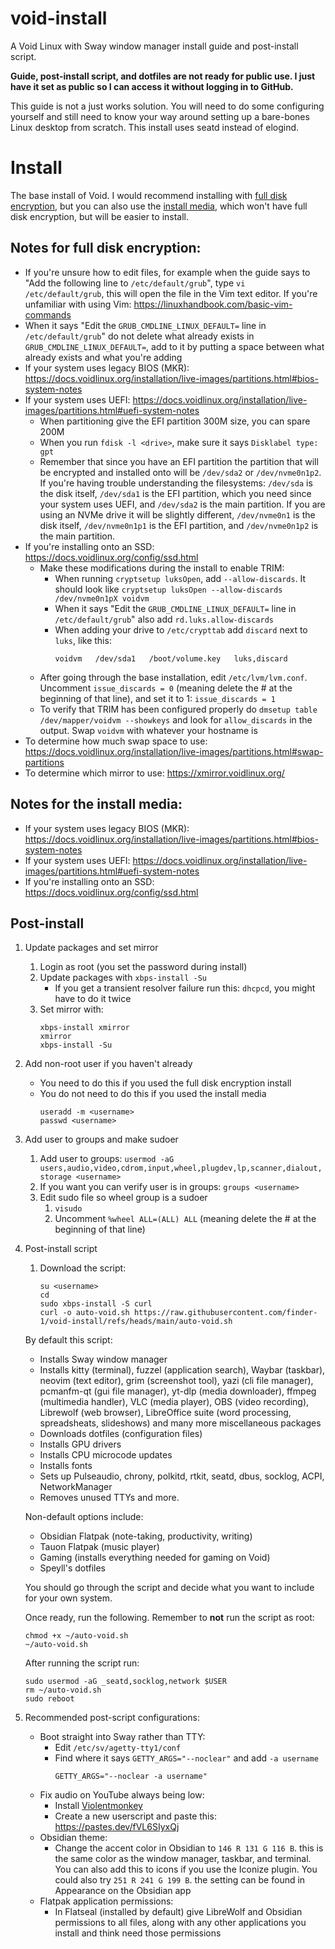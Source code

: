 # void-install
A Void Linux with Sway window manager install guide and post-install script.


**Guide, post-install script, and dotfiles are not ready for public use. I just have it set as public so I can access it without logging in to GitHub.**

This guide is not a just works solution. You will need to do some configuring yourself and still need to know your way around setting up a bare-bones Linux desktop from scratch.
This install uses seatd instead of elogind.


# Install
The base install of Void. I would recommend installing with [full disk encryption](https://docs.voidlinux.org/installation/guides/fde.html#full-disk-encryption), but you can also use the [install media](https://docs.voidlinux.org/installation/live-images/guide.html), which won't have full disk encryption, but will be easier to install.

## Notes for full disk encryption:
- If you're unsure how to edit files, for example when the guide says to "Add the following line to `/etc/default/grub`", type `vi /etc/default/grub`, this will open the file in the Vim text editor. If you're unfamiliar with using Vim: https://linuxhandbook.com/basic-vim-commands
- When it says "Edit the `GRUB_CMDLINE_LINUX_DEFAULT=` line in `/etc/default/grub`" do not delete what already exists in `GRUB_CMDLINE_LINUX_DEFAULT=`, add to it by putting a space between what already exists and what you're adding
- If your system uses legacy BIOS (MKR): https://docs.voidlinux.org/installation/live-images/partitions.html#bios-system-notes
- If your system uses UEFI: https://docs.voidlinux.org/installation/live-images/partitions.html#uefi-system-notes
	- When partitioning give the EFI partition 300M size, you can spare 200M
	- When you run `fdisk -l <drive>`, make sure it says `Disklabel type: gpt`
	- Remember that since you have an EFI partition the partition that will be encrypted and installed onto will be `/dev/sda2` or `/dev/nvme0n1p2`. If you're having trouble understanding the filesystems: `/dev/sda` is the disk itself, `/dev/sda1` is the EFI partition, which you need since your system uses UEFI, and `/dev/sda2` is the main partition. If you are using an NVMe drive it will be slightly different, `/dev/nvme0n1` is the disk itself, `/dev/nvme0n1p1` is the EFI partition, and `/dev/nvme0n1p2` is the main partition.
- If you're installing onto an SSD: https://docs.voidlinux.org/config/ssd.html
	- Make these modifications during the install to enable TRIM:
		- When running `cryptsetup luksOpen`, add `--allow-discards`. It should look like `cryptsetup luksOpen --allow-discards /dev/nvme0n1pX voidvm`
		- When it says "Edit the `GRUB_CMDLINE_LINUX_DEFAULT=` line in `/etc/default/grub`" also add `rd.luks.allow-discards`
		- When adding your drive to `/etc/crypttab` add `discard` next to `luks`, like this:
			```
			voidvm   /dev/sda1   /boot/volume.key   luks,discard
			```
	- After going through the base installation, edit `/etc/lvm/lvm.conf`. Uncomment `issue_discards = 0` (meaning delete the # at the beginning of that line), and set it to 1: `issue_discards = 1`
	- To verify that TRIM has been configured properly do `dmsetup table /dev/mapper/voidvm --showkeys` and look for `allow_discards` in the output. Swap `voidvm` with whatever your hostname is
- To determine how much swap space to use: https://docs.voidlinux.org/installation/live-images/partitions.html#swap-partitions
- To determine which mirror to use: https://xmirror.voidlinux.org/

## Notes for the install media:
- If your system uses legacy BIOS (MKR): https://docs.voidlinux.org/installation/live-images/partitions.html#bios-system-notes
- If your system uses UEFI: https://docs.voidlinux.org/installation/live-images/partitions.html#uefi-system-notes
- If you're installing onto an SSD: https://docs.voidlinux.org/config/ssd.html


## Post-install
1. Update packages and set mirror
	1. Login as root (you set the password during install)
	2. Update packages with `xbps-install -Su`
		- If you get a transient resolver failure run this: `dhcpcd`, you might have to do it twice
	3. Set mirror with:
		```
		xbps-install xmirror
		xmirror
		xbps-install -Su
		```
2. Add non-root user if you haven't already
	- You need to do this if you used the full disk encryption install
	- You do not need to do this if you used the install media
		```
		useradd -m <username>
		passwd <username>
		```
3. Add user to groups and make sudoer
	1. Add user to groups: `usermod -aG users,audio,video,cdrom,input,wheel,plugdev,lp,scanner,dialout,storage <username>`
	2. If you want you can verify user is in groups: `groups <username>`
	3. Edit sudo file so wheel group is a sudoer
		1. `visudo`
		2. Uncomment `%wheel ALL=(ALL) ALL` (meaning delete the # at the beginning of that line)
4. Post-install script
	1. Download the script:
		```
		su <username>
		cd
		sudo xbps-install -S curl
		curl -o auto-void.sh https://raw.githubusercontent.com/finder-1/void-install/refs/heads/main/auto-void.sh
		```
	By default this script:
	- Installs Sway window manager
	- Installs kitty (terminal), fuzzel (application search), Waybar (taskbar), neovim (text editor), grim (screenshot tool), yazi (cli file manager), pcmanfm-qt (gui file manager), yt-dlp (media downloader), ffmpeg (multimedia handler), VLC (media player), OBS (video recording), Librewolf (web browser), LibreOffice suite (word processing, spreadsheats, slideshows) and many more miscellaneous packages 
	- Downloads dotfiles (configuration files)
	- Installs GPU drivers
	- Installs CPU microcode updates
	- Installs fonts
	- Sets up Pulseaudio, chrony, polkitd, rtkit, seatd, dbus, socklog, ACPI, NetworkManager
	- Removes unused TTYs
	and more.
	
	Non-default options include:
	- Obsidian Flatpak (note-taking, productivity, writing)
	- Tauon Flatpak (music player)
	- Gaming (installs everything needed for gaming on Void)
	- Speyll's dotfiles
	
	You should go through the script and decide what you want to include for your own system.
	
	Once ready, run the following. Remember to **not** run the script as root: 
	```
	chmod +x ~/auto-void.sh
	~/auto-void.sh
	```
	After running the script run:
	```
	sudo usermod -aG _seatd,socklog,network $USER
	rm ~/auto-void.sh
	sudo reboot
	```
5. Recommended post-script configurations:
	- Boot straight into Sway rather than TTY:
		- Edit `/etc/sv/agetty-tty1/conf`
		- Find where it says `GETTY_ARGS="--noclear"` and add `-a username`
			```
			GETTY_ARGS="--noclear -a username"
			```
	- Fix audio on YouTube always being low:
		- Install [Violentmonkey](https://addons.mozilla.org/firefox/addon/violentmonkey/)
		- Create a new userscript and paste this: https://pastes.dev/fVL6SIyxQj
	- Obsidian theme:
		- Change the accent color in Obsidian to `146 R 131 G 116 B`. this is the same color as the window manager, taskbar, and terminal. You can also add this to icons if you use the Iconize plugin. You could also try `251 R 241 G 199 B`. the setting can be found in Appearance on the Obsidian app
	- Flatpak application permissions:
	  - In Flatseal (installed by default) give LibreWolf and Obsidian permissions to all files, along with any other applications you install and think need those permissions
